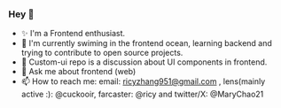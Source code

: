 ### Hey 👋

<!--
**Ricy137/Ricy137** is a ✨ _special_ ✨ repository because its `README.md` (this file) appears on your GitHub profile.

Here are some ideas to get you started:

- 🔭 I’m currently working on ...
- 🌱 I’m currently learning ...
- 👯 I’m looking to collaborate on ...
- 🤔 I’m looking for help with ...
- 💬 Ask me about ...
- 📫 How to reach me: ...
- 😄 Pronouns: ...
- ⚡ Fun fact: ...
-->

- ✨ I'm a Frontend enthusiast.
- 🍃 I'm currently swiming in the frontend ocean, learning backend and trying to contribute to open source projects.
- 🔭 Custom-ui repo is a discussion about UI components in frontend.
- 💬 Ask me about frontend (web)
- 📫 How to reach me: email: ricyzhang951@gmail.com , lens(mainly active :): @cuckooir, farcaster: @ricy and twitter/X: @MaryChao21
